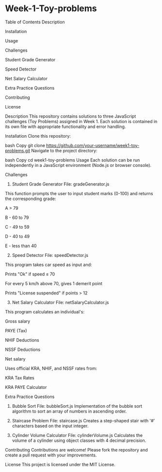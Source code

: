 # Week-1-Toy-problems
Table of Contents
Description

Installation

Usage

Challenges

Student Grade Generator

Speed Detector

Net Salary Calculator

Extra Practice Questions

Contributing

License

Description
This repository contains solutions to three JavaScript challenges (Toy Problems) assigned in Week 1. Each solution is contained in its own file with appropriate functionality and error handling.

Installation
Clone this repository:

bash
Copy
git clone https://github.com/your-username/week1-toy-problems.git
Navigate to the project directory:

bash
Copy
cd week1-toy-problems
Usage
Each solution can be run independently in a JavaScript environment (Node.js or browser console).

Challenges
1. Student Grade Generator
File: gradeGenerator.js

This function prompts the user to input student marks (0-100) and returns the corresponding grade:

A > 79

B - 60 to 79

C - 49 to 59

D - 40 to 49

E - less than 40

2. Speed Detector
File: speedDetector.js

This program takes car speed as input and:

Prints "Ok" if speed ≤ 70

For every 5 km/h above 70, gives 1 demerit point

Prints "License suspended" if points > 12

3. Net Salary Calculator
File: netSalaryCalculator.js

This program calculates an individual's:

Gross salary

PAYE (Tax)

NHIF Deductions

NSSF Deductions

Net salary

Uses official KRA, NHIF, and NSSF rates from:

KRA Tax Rates

KRA PAYE Calculator

Extra Practice Questions
1. Bubble Sort
File: bubbleSort.js
Implementation of the bubble sort algorithm to sort an array of numbers in ascending order.

2. Staircase Problem
File: staircase.js
Creates a step-shaped stair with '#' characters based on the input integer.

3. Cylinder Volume Calculator
File: cylinderVolume.js
Calculates the volume of a cylinder using object classes with 4 decimal precision.

Contributing
Contributions are welcome! Please fork the repository and create a pull request with your improvements.

License
This project is licensed under the MIT License.